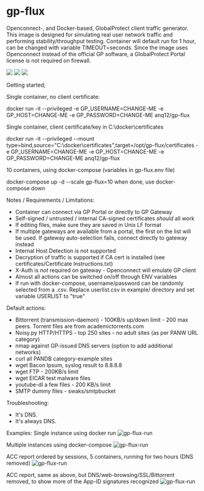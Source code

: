 # gp-flux
Openconnect-, and Docker-based, GlobalProtect client traffic generator. This image is designed for simulating real user network traffic and performing stability/throughput testing. Container will default run for 1 hour, can be changed with variable TIMEOUT=seconds.
Since the image uses Openconnect instead of the official GP software, a GlobalProtect Portal license is not required on firewall.

[<img src="https://i.imgur.com/FbL1gTX.png">](https://notbyai.fyi/)
[<img src="https://i.imgur.com/uQP26h1.png">](https://notbyai.fyi/)
[<img src="https://i.imgur.com/1WaBp89.png">](https://notbyai.fyi/)

Getting started;

Single container, no client certificate:

docker run -it --privileged -e GP_USERNAME=CHANGE-ME -e GP_HOST=CHANGE-ME -e GP_PASSWORD=CHANGE-ME anq12/gp-flux

Single container, client certificate/key in C:\docker\certificates

docker run -it --privileged --mount type=bind,source="C:\docker\certificates",target=/opt/gp-flux/certificates -e GP_USERNAME=CHANGE-ME -e GP_HOST=CHANGE-ME -e GP_PASSWORD=CHANGE-ME anq12/gp-flux

10 containers, using docker-compose (variables in gp-flux.env file)

docker-compose up -d --scale gp-flux=10
when done, use docker-compose down

Notes / Requirements / Limitations:
- Container can connect via GP Portal or directly to GP Gateway
- Self-signed / untrusted / internal CA-signed certificates _should_ all work 
- If editing files, make sure they are saved in Unix LF format
- If multiple gateways are available from a portal, the first on the list will be used. If gateway auto-selection fails, connect directly to gateway instead
- Internal Host Detection is not supported
- Decryption of traffic is supported if CA cert is installed (see certificates/Certificate Instructions.txt)
- X-Auth is _not_ required on gateway - Openconnect will emulate GP client
- Almost all actions can be switched on/off through ENV variables
- If run with docker-compose, username/password can be randomly selected from a .csv. Replace userlist.csv in example/ directory and set variable USERLIST to "true"

Default actions:
- Bittorrent (transmission-daemon) - 100KB/s up/down limit - 200 max peers. Torrent files are from academictorrents.com
- Noisy.py HTTP/HTTPS - top 250 sites - no adult sites (as per PANW URL category)
- nmap against GP-issued DNS servers (option to add additional networks)
- curl all PANDB category-example sites
- wget Bacon Ipsum, syslog result to 8.8.8.8
- wget FTP - 200KB/s limit
- wget EICAR test malware files
- youtube-dl a few files - 200 KB/s limit
- SMTP dummy files - swaks/smtpbucket

Troubleshooting:
- It's DNS.
- It's always DNS.

Examples:
Single instance using docker run
![gp-flux-run](demo/gp-flux-run-example.gif)

Multiple instances using docker-compose
![gp-flux-run](demo/gp-flux-compose-example.gif)

ACC report ordered by sessions, 5 containers, running for two hours (DNS removed)
![gp-flux-run](demo/gp-flux-acc-5clients-2hr.png)

ACC report, same as above, but DNS/web-browsing/SSL/Bittorrent removed, to show more of the App-ID signatures recognized
![gp-flux-run](demo/gp-flux-acc-5clients-2hrs-minorapps.png)
